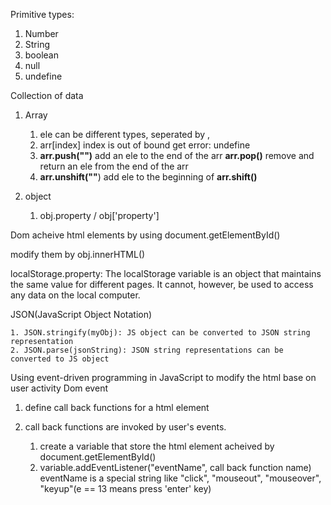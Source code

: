 Primitive types:
1. Number
2. String
3. boolean
4. null
5. undefine

Collection of data
1. Array

    1. ele can be different types, seperated by ,
    2. arr[index] index is out of bound get error: undefine 
    3. **arr.push("")** add an ele to the end of the arr **arr.pop()** remove and return an ele from the end of the arr
    4. **arr.unshift(""**) add ele to the beginning of **arr.shift()**

2. object
    1. obj.property / obj['property']
    
Dom
acheive html elements by using document.getElementById()

modify them by obj.innerHTML()

localStorage.property: The localStorage variable is an object that maintains the same value for different pages. It cannot, however, be used to access any data on the local computer.

JSON(JavaScript Object Notation) 

    1. JSON.stringify(myObj): JS object can be converted to JSON string representation
    2. JSON.parse(jsonString): JSON string representations can be converted to JS object
    
Using event-driven programming in JavaScript to modify the html base on user activity
Dom event
1. define call back functions for a html element
2. call back functions are invoked by user's events. 
    
    1. create a variable that store the html element acheived by document.getElementById()
    2. variable.addEventListener("eventName", call back function name)
    eventName is a special string like "click", "mouseout", "mouseover", "keyup"(e == 13 means press 'enter' key)
    